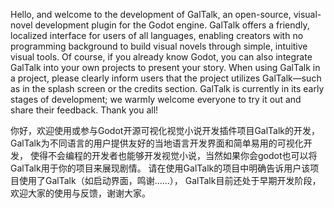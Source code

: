Hello, and welcome to the development of GalTalk, an open-source, visual-novel development plugin for the Godot engine. GalTalk offers a friendly, 
localized interface for users of all languages, enabling creators with no programming background to build visual novels through simple, intuitive visual tools. Of course, 
if you already know Godot, you can also integrate GalTalk into your own projects to present your story.
When using GalTalk in a project, please clearly inform users that the project utilizes GalTalk—such as in the splash screen or the credits section. 
GalTalk is currently in its early stages of development; we warmly welcome everyone to try it out and share their feedback. Thank you all!


你好，欢迎使用或参与Godot开源可视化视觉小说开发插件项目GalTalk的开发，GalTalk为不同语言的用户提供友好的当地语言开发界面和简单易用的可视化开发，
使得不会编程的开发者也能够开发视觉小说，当然如果你会godot也可以将GalTalk用于你的项目来展现剧情。
请在使用GalTalk的项目中明确告诉用户该项目使用了GalTalk（如启动界面，鸣谢......），
GalTalk目前还处于早期开发阶段，欢迎大家的使用与反馈，谢谢大家。
